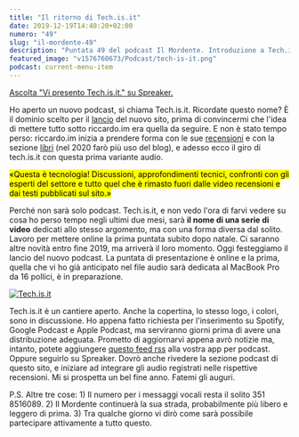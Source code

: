 ```yaml
---
title: "Il ritorno di Tech.is.it"
date: 2019-12-19T14:40:20+02:00
numero: "49"
slug: "il-mordente-49"
description: "Puntata 49 del podcast Il Mordente. Introduzione a Tech.is.it, un nuovo podcast di tecnologia. Autore: Riccardo Palombo"
featured_image: "v1576760673/Podcast/tech-is-it.png"
podcast: current-menu-item
---
```


<a class="spreaker-player" href="https://www.spreaker.com/episode/20879646" data-resource="episode_id=20879646" data-width="100%" data-height="200px" data-theme="light" data-playlist="false" data-playlist-continuous="false" data-autoplay="false" data-live-autoplay="false" data-chapters-image="true" data-episode-image-position="right" data-hide-logo="false" data-hide-likes="false" data-hide-comments="false" data-hide-sharing="false" data-hide-download="true">Ascolta "Vi presento Tech.is.it." su Spreaker.</a>

Ho aperto un nuovo podcast, si chiama Tech.is.it. Ricordate questo nome? È il dominio scelto per il [lancio](/podcast/il-mordente-25/ "Perché ho lasciato il mio lavoro e per fare cosa") del nuovo sito, prima di convincermi che l'idea di mettere tutto sotto riccardo.im era quella da seguire. E non è stato tempo perso: riccardo.im inizia a prendere forma con le sue [recensioni](/articoli "Vedi tutte le recensioni") e con la sezione [libri](/libri "Vai alla sezione libri") (nel 2020 farò più uso del blog), e adesso ecco il giro di tech.is.it con questa prima variante audio.

<mark>«Questa è tecnologia! Discussioni, approfondimenti tecnici, confronti con gli esperti del settore e tutto quel che è rimasto fuori dalle video recensioni e dai testi pubblicati sul sito.»</mark>

Perché non sarà solo podcast. Tech.is.it, e non vedo l'ora di farvi vedere su cosa ho perso tempo negli ultimi due mesi, sarà **il nome di una serie di video** dedicati allo stesso argomento, ma con una forma diversa dal solito. Lavoro per mettere online la prima puntata subito dopo natale. Ci saranno altre novità entro fine 2019, ma arriverà il loro momento. Oggi festeggiamo il lancio del nuovo podcast. La puntata di presentazione è online e la prima, quella che vi ho già anticipato nel file audio sarà dedicata al MacBook Pro da 16 pollici, è in preparazione.

[![Tech.is.it](../../img/articoli/tech-is-it.png "Ascolta Tech.is.it")](https://www.spreaker.com/show/tech-is-it "Tech.is.it su Spreaker")

Tech.is.it è un cantiere aperto. Anche la copertina, lo stesso logo, i colori, sono in discussione. Ho appena fatto richiesta per l'inserimento su Spotify, Google Podcast e Apple Podcast, ma serviranno giorni prima di avere una distribuzione adeguata. Prometto di aggiornarvi appena avrò notizie ma, intanto, potete aggiungere [questo feed rss](https://www.spreaker.com/show/4176168/episodes/feed "Feed RSS Tech.is.it") alla vostra app per podcast. Oppure seguirlo su Spreaker. Dovrò anche rivedere la sezione podcast di questo sito, e iniziare ad integrare gli audio registrati nelle rispettive recensioni. Mi si prospetta un bel fine anno. Fatemi gli auguri.

P.S. Altre tre cose: 1) Il numero per i messaggi vocali resta il solito 351 8516089. 2) Il Mordente continuerà la sua strada, probabilmente più libero e leggero di prima. 3) Tra qualche giorno vi dirò come sarà possibile partecipare attivamente a tutto questo.